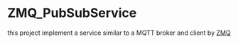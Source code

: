# ZMQ_PubSubService
this project implement a service similar to a MQTT broker and client by [ZMQ](https://zeromq.org/)

